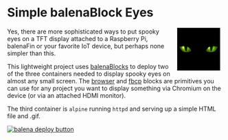 # Simple balenaBlock Eyes

<img src="./httpd/eyes.gif" width="100" height="100" align="right" hspace="8">

Yes, there are more sophisticated ways to put spooky eyes on a TFT display attached to a Raspberry Pi, balenaFin or your favorite IoT device, but perhaps none simpler than this.

This lightweight project uses [balenaBlocks](https://github.com/balenablocks/) to deploy two of the three containers needed to display spooky eyes on almost any small screen. The [browser](https://github.com/balenablocks/browser) and [fbcp](https://github.com/balenablocks/fbcp) blocks are primitives you can use for any project you want to display something via Chromium on the device (or via an attached HDMI monitor).

The third container is `alpine` running `httpd` and serving up a simple HTML file and .gif.

[![balena deploy button](https://www.balena.io/deploy.png)](https://dashboard.balena-cloud.com/deploy)

